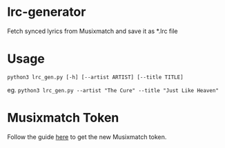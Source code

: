 # lrc-generator
Fetch synced lyrics from Musixmatch and save it as *.lrc file

# Usage
`python3 lrc_gen.py [-h] [--artist ARTIST] [--title TITLE]`

eg. `python3 lrc_gen.py --artist "The Cure" --title "Just Like Heaven"`


# Musixmatch Token
Follow the guide [here](https://spicetify.app/docs/faq#sometimes-popup-lyrics-andor-lyrics-plus-seem-to-not-work) to get the new Musixmatch token.
